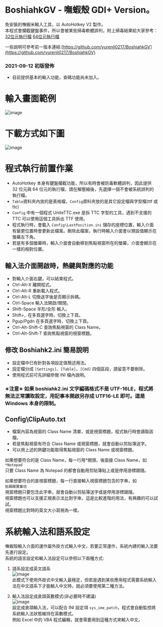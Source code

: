 # BoshiahkGV - 嘸蝦殼 GDI+ Version。
免安裝的嘸蝦米輸入工具，以 AutoHotkey V2 製作。  
本程式會攔截鍵盤事件，所以會被某些掃毒軟體誤判，附上掃毒結果給大家參考：  
[32位元執行檔](https://www.virustotal.com/gui/file/93f3fd30a75d9dc6a156ab6885fe6fa3c7522234d7c73c953204124a9722a57f)
[64位元執行檔](https://www.virustotal.com/gui/file/8b8f4e5c12b98223e1f2b29fbfd4187fc07ff3a6b540db9df62cd1d28ae5759a)

一些說明可參考前一版本連結:[https://github.com/yurenli0217/BoshiahkGV](https://github.com/yurenli0217/BoshiahkGV)

### 2021-09-12 初版發佈
- 目前提供基本的輸入功能，查碼功能尚未加入。

# 輸入畫面範例
![image](https://github.com/yurenli0217/Temp/blob/main/Example_V2_WIP.png?raw=true)  

# 下載方式如下圖  
![image](https://github.com/yurenli0217/Temp/blob/main/Download.png?raw=true)

# 程式執行前置作業
- AutoHotkey 本身有鍵盤攔截功能，所以有時會被防毒軟體誤判，因此提供 32 位元與 64 位元的執行檔，請在解壓縮後，先選擇一個不會被系統誤判的執行檔。
- `Table`資料夾內放的是表格檔，`Config`資料夾放的是其它設定檔與字型檔(ttf 或 ttc)
- `Config` 中有一個程式 UniteTTC.exe 是拆 TTC 字型的工具，遇到不支援的 TTC 可以使用這個工具拆出 TTF 使用。
- 程式執行時，會載入 `Config\LastPosition.ini` 儲存的座標位置，輸入介面有變更位置時會更新此檔案。刪除此檔案，執行時輸入介面會以預設值顯示在螢幕左下角。
- 若是有多個螢幕時，輸入介面會自動移到焦點視窗所在的螢幕，介面會顯示在一樣的相對位置。

## 輸入法介面開啟時，熱鍵與對應的功能
- 對輸入介面右鍵，可以結束程式。
- Ctrl-Alt-X 離開程式。
- Ctrl-Alt-R 重新載入程式。
- Ctrl-Alt-L 切換送字後是否顯示拆碼。
- Ctrl-Space 輸入法開啟/關閉。
- Shift-Space 半形/全形 輸入。
- Shift+,. 在多頁選字時，切換上下頁。
- Pgup/Pgdn 在多頁選字時，切換上下頁。
- Ctrl-Alt-Shift-C 查詢焦點視窗的 Class Name。
- Ctrl-Alt-Shift-T 查詢焦點視窗的視窗標題。

## 修改 Boshiahk2.ini 簡易說明
- 設定檔中已有針對各項設定值簡述用法。
- 設定檔分成 `[Settings]`、`[Table]`、`[Cmd]` 四個區段，請留意不要刪除。
- 使用程式前可先詳細參閱 INI 檔內說明。
### ※注意※ 如果 boshiahk2.ini 文字編碼格式不是 UTF-16LE，程式將無法正常讀取設定，用記事本開啟另存成 UTF16-LE 即可。這是 Windows 本身的限制。

## Config\ClipAuto.txt
- 檔案內容為視窗的 Class Name 清單，或是視窗標題，程式執行時會讀取該檔。
- 若是焦點視窗有符合 Class Name 或視窗標題，就會自動以剪貼簿送字。
- 可以用上述的熱鍵功能取得焦點視窗的 Class Name 或視窗標題。

如果想要符合的是 Class Name，每一行用*開頭，後面接 Class Name，如  
`*Notepad`  
只要 Class Name 為 Notepad 的都會自動用剪貼簿貼上或是停用游標跟隨。  

如果想要符合的是視窗標題，每一行直接輸入視窗標題包含的字串，如  
`批踢踢實業坊`  
視窗標題只要包含此字串，就會自動以剪貼簿送字或是停用游標跟隨。  
視窗標題也可以支援正規表示法比對字串，這是比較進階的用法，有興趣的可以試試。  
視窗標題比對時的英文大小寫視為一樣。

# 系統輸入法和語系設定
嘸蝦殼輸入介面的運作屬外掛方式輸入中文，若要正常運作，系統內建的輸入法要先進行設定。  
系統的語言設定和輸入法設定可以參照以下兩種方式:  
1. 語系設定成英文語系  
![image](https://github.com/yurenli0217/Temp/blob/main/LangSetting2.png?raw=true)  
此模式下使用外掛式中文輸入最穩定，但若是遇到某些應用程式需要系統輸入法在中文語系下才能輸入中文時，就必須要使用第二種方法。

2. 輸入法設定成倉頡英數模式(非必要時不建議)  
![image](https://github.com/yurenli0217/Temp/blob/main/LangSetting1.png?raw=true)  
設定成倉頡輸入法，可以配合 INI 設定項 `sys_ime_patch`，程式會自動監控將系統輸入法狀態維持在英數模式。  
例如 Excel 中的 VBA 程式編輯，就會需要用到這種方式來輸入中文。
